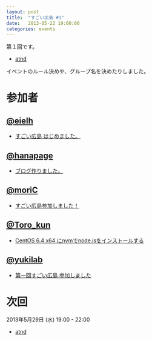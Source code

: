 ```yaml
---
layout: post
title:  "すごい広島 #1"
date:   2013-05-22 19:00:00
categories: events
---
```


第１回です。

* [atnd](http://atnd.org/events/39897)

イベントのルール決めや、グループ名を決めたりしました。

# 参加者

## [@eielh](https://twitter.com/eielh)

* [すごい広島 はじめました。](http://eielh-life.tumblr.com/post/51064201668)


## [@hanapage](https://twitter.com/hanapage)

* [ブログ作りました。](http://hanapage.wordpress.com/)


## [@moriC](https://twitter.com/CentBoss)

* [すごい広島参加しました！](http://blog.mori-theta.net/?p=7)


## [@Toro_kun](https://twitter.com/Toro_kun)

* [CentOS 6.4 x64 にnvmでnode.jsをインストールする](http://106n.net/toro/blog/?p=879)


## [@yukilab](https://twitter.com/yukilab)

* [第一回すごい広島 参加しました](http://yukilab3.blog.fc2.com/blog-entry-17.html)

# 次回

2013年5月29日 (水) 19:00 - 22:00

* [atnd](http://atnd.org/events/39927)

